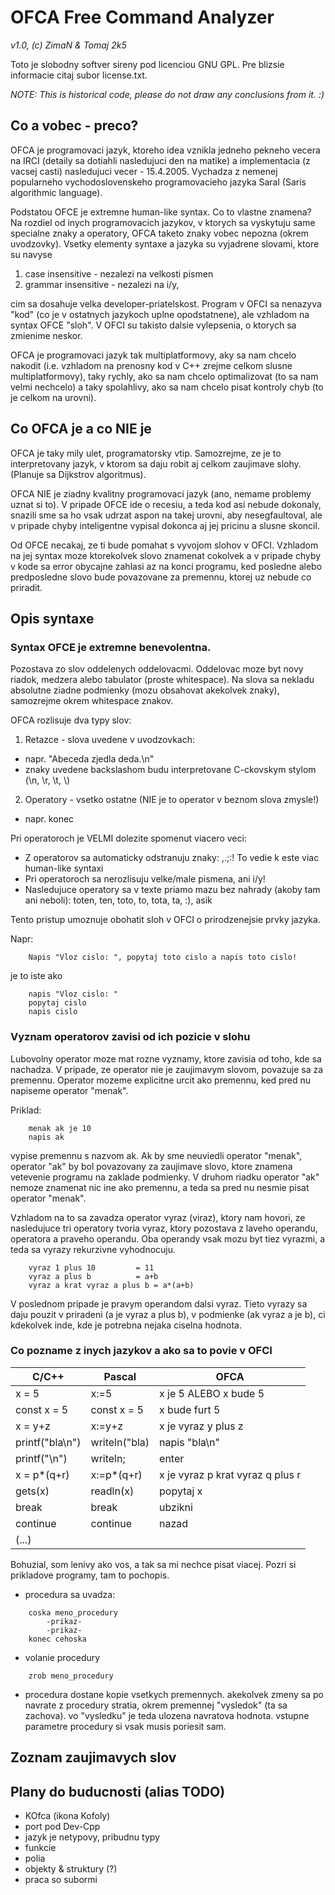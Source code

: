 OFCA Free Command Analyzer
==========================

_v1.0, (c) ZimaN & Tomaj 2k5_

Toto je slobodny softver sireny pod licenciou GNU GPL.
Pre blizsie informacie citaj subor license.txt.

_NOTE: This is historical code, please do not draw any conclusions from it. :)_

Co a vobec - preco?
-------------------

OFCA je programovaci jazyk, ktoreho idea vznikla
jedneho pekneho vecera na IRCI (detaily sa dotiahli
nasledujuci den na matike) a implementacia (z vacsej casti)
nasledujuci vecer - 15.4.2005. Vychadza z nemenej popularneho
vychodoslovenskeho programovacieho jazyka Saral (Saris 
algorithmic language).

Podstatou OFCE je extremne human-like syntax. Co to
vlastne znamena? Na rozdiel od inych programovacich jazykov,
v ktorych sa vyskytuju same specialne znaky a operatory, OFCA
taketo znaky vobec nepozna (okrem uvodzovky). Vsetky elementy
syntaxe a jazyka su vyjadrene slovami, ktore su navyse

1. case insensitive - nezalezi na velkosti pismen
2. grammar insensitive - nezalezi na i/y,

cim sa dosahuje velka developer-priatelskost. Program v OFCI
sa nenazyva "kod" (co je v ostatnych jazykoch uplne opodstatnene),
ale vzhladom na syntax OFCE "sloh". V OFCI su takisto dalsie
vylepsenia, o ktorych sa zmienime neskor.

OFCA je programovaci jazyk tak multiplatformovy, aky
sa nam chcelo nakodit (i.e. vzhladom na prenosny kod v C++
zrejme celkom slusne multiplatformovy), taky rychly, ako sa
nam chcelo optimalizovat (to sa nam velmi nechcelo) a taky
spolahlivy, ako sa nam chcelo pisat kontroly chyb (to je celkom
na urovni).

Co OFCA je a co NIE je
----------------------

OFCA je taky mily ulet, programatorsky vtip. Samozrejme,
ze je to interpretovany jazyk, v ktorom sa daju robit aj celkom
zaujimave slohy. (Planuje sa Dijkstrov algoritmus).

OFCA NIE je ziadny kvalitny programovaci jazyk (ano,
nemame problemy uznat si to). V pripade OFCE ide o recesiu,
a teda kod asi nebude dokonaly, snazili sme sa ho vsak udrzat
aspon na takej urovni, aby nesegfaultoval, ale v pripade chyby
inteligentne vypisal dokonca aj jej pricinu a slusne skoncil.

Od OFCE necakaj, ze ti bude pomahat s vyvojom slohov
v OFCI. Vzhladom na jej syntax moze ktorekolvek slovo znamenat
cokolvek a v pripade chyby v kode sa error obycajne zahlasi az
na konci programu, ked posledne alebo predposledne slovo bude
povazovane za premennu, ktorej uz nebude co priradit.
	
Opis syntaxe
------------

### Syntax OFCE je extremne benevolentna.

Pozostava zo slov oddelenych oddelovacmi. Oddelovac moze byt novy
riadok, medzera alebo tabulator (proste whitespace). Na slova sa
nekladu absolutne ziadne podmienky (mozu obsahovat akekolvek znaky),
samozrejme okrem whitespace znakov.

OFCA rozlisuje dva typy slov:

1. Retazce - slova uvedene v uvodzovkach:
  - napr. "Abeceda zjedla deda.\n"
  - znaky uvedene backslashom budu interpretovane C-ckovskym stylom (\n, \r, \t, \\)
		  
2. Operatory - vsetko ostatne (NIE je to operator v beznom slova zmysle!)
  - napr. konec
	
Pri operatoroch je VELMI dolezite spomenut viacero veci:

- Z operatorov sa automaticky odstranuju znaky: ,.;:!
  To vedie k este viac human-like syntaxi
- Pri operatoroch sa nerozlisuju velke/male pismena, ani i/y!
- Nasledujuce operatory sa v texte priamo mazu bez nahrady (akoby tam ani neboli): toten, ten, toto, to, tota, ta, :), asik

Tento pristup umoznuje obohatit sloh v OFCI o prirodzenejsie prvky jazyka.

Napr:
```
	Napis "Vloz cislo: ", popytaj toto cislo a napis toto cislo!
```
je to iste ako
```
	napis "Vloz cislo: "
	popytaj cislo
	napis cislo
```

### Vyznam operatorov zavisi od ich pozicie v slohu

Lubovolny operator moze mat rozne vyznamy, ktore zavisia
od toho, kde sa nachadza. V pripade, ze operator nie je zaujimavym
slovom, povazuje sa za premennu. Operator mozeme explicitne urcit
ako premennu, ked pred nu napiseme operator "menak".

Priklad:
```
	menak ak je 10
	napis ak
```

vypise premennu s nazvom ak. Ak by sme neuviedli operator "menak",
operator "ak" by bol povazovany za zaujimave slovo, ktore znamena
vetevenie programu na zaklade podmienky. V druhom riadku operator
"ak" nemoze znamenat nic ine ako premennu, a teda sa pred nu nesmie
pisat operator "menak".

Vzhladom na to sa zavadza operator vyraz (viraz), ktory
nam hovori, ze nasledujuce tri operatory tvoria vyraz, ktory pozostava
z laveho operandu, operatora a praveho operandu. Oba operandy vsak
mozu byt tiez vyrazmi, a teda sa vyrazy rekurzivne vyhodnocuju.

```
	vyraz 1 plus 10			= 11
	vyraz a plus b			= a+b
	vyraz a krat vyraz a plus b	= a*(a+b)
```

V poslednom pripade je pravym operandom dalsi vyraz. Tieto
vyrazy sa daju pouzit v priradeni (a je vyraz a plus b), v podmienke
(ak vyraz a je b), ci kdekolvek inde, kde je potrebna nejaka ciselna
hodnota.
	
### Co pozname z inych jazykov a ako sa to povie v OFCI

C/C++		|	Pascal		|	OFCA
----------------|-----------------------|-------------
x = 5		|	x:=5		|	x je 5 ALEBO x bude 5
const x = 5	|	const x = 5	|	x bude furt 5
x = y+z		|	x:=y+z		|	x je vyraz y plus z
printf("bla\n")	|	writeln("bla)	|	napis "bla\n"
printf("\n")	|	writeln;	|	enter
x = p*(q+r)	|	x:=p*(q+r)	|	x je vyraz p krat vyraz q plus r
gets(x)		|	readln(x)	|	popytaj x
break		|	break		|	ubzikni
continue	|	continue	|	nazad
(...)		|			|

Bohuzial, som lenivy ako vos, a tak sa mi nechce pisat viacej. Pozri si prikladove programy, tam to pochopis.

- procedura sa uvadza:
```
	coska meno_procedury
		-prikaz-
		-prikaz-
	konec cehoska
```

- volanie procedury
```
	zrob meno_procedury
```

- procedura dostane kopie vsetkych premennych. akekolvek zmeny sa po navrate
  z procedury stratia, okrem premennej "vysledok" (ta sa zachova).
  vo "vysledku" je teda ulozena navratova hodnota. vstupne parametre procedury
  si vsak musis poriesit sam.
		

Zoznam zaujimavych slov
-----------------------

Plany do buducnosti (alias TODO)
--------------------------------

- KOfca (ikona Kofoly)
- port pod Dev-Cpp
- jazyk je netypovy, pribudnu typy
- funkcie
- polia
- objekty & struktury (?)
- praca so subormi	
